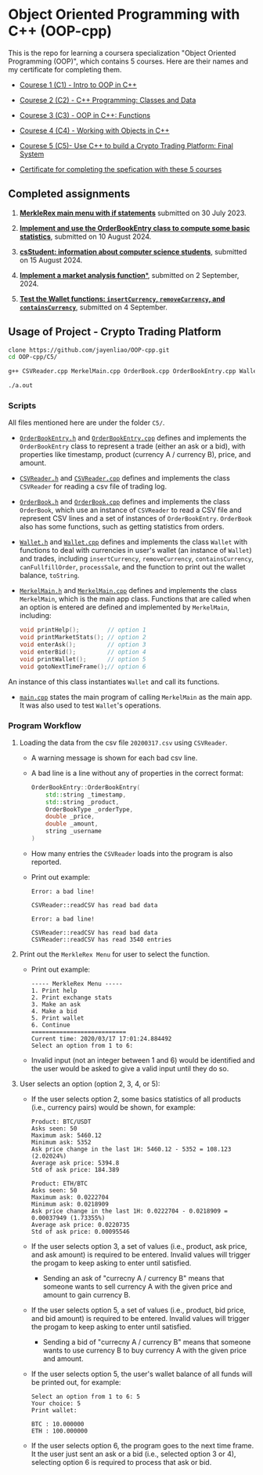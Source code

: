 # Object Oriented Programming with C++ (OOP-cpp)

This is the repo for learning a coursera specialization "Object Oriented Programming (OOP)", which contains 5 courses. Here are their names and my certificate for completing them.

- [Courese 1 (C1) - Intro to OOP in C++](https://www.coursera.org/account/accomplishments/verify/KOUVZCM0NOC3)

- [Courese 2 (C2) - C++ Programming: Classes and Data](https://www.coursera.org/account/accomplishments/verify/D7VC80IHBXYT)

- [Courese 3 (C3) - OOP in C++: Functions](https://www.coursera.org/account/accomplishments/verify/OBLRCRITZWEH)

- [Courese 4 (C4) - Working with Objects in C++](https://www.coursera.org/account/accomplishments/verify/OBOC4RVAVH7Q)

- [Courese 5 (C5)- Use C++ to build a Crypto Trading Platform: Final System](https://www.coursera.org/account/accomplishments/verify/SXY015LTX649)

- [Certificate for completing the spefication with these 5 courses](https://coursera.org/share/c1f32e6c3596fb52cd6112859b4c91d6)

## Completed assignments

1. **[MerkleRex main menu with if statements](https://github.com/jayenliao/OOP-cpp/blob/main/C1M1/assignment_c1m1_jc-liao.mp4)** submitted on 30 July 2023.

2. **[Implement and use the OrderBookEntry class to compute some basic statistics](https://github.com/jayenliao/OOP-cpp/tree/main/C2M1/assignment)**, submitted on 10 August 2024.

3. [**csStudent: information about computer science students**](https://github.com/jayenliao/OOP-cpp/tree/main/C3M1/assignment), submitted on 15 August 2024.

4. [**Implement a market analysis function***](https://github.com/jayenliao/OOP-cpp/tree/main/C4M1#readme), submitted on 2 September, 2024.

5. [**Test the Wallet functions: `insertCurrency`, `removeCurrency`, and `containsCurrency`**](https://github.com/jayenliao/OOP-cpp/tree/main/C5/assignment#readme), submitted on 4 September.

## Usage of Project - Crypto Trading Platform

```bash
clone https://github.com/jayenliao/OOP-cpp.git
cd OOP-cpp/C5/

g++ CSVReader.cpp MerkelMain.cpp OrderBook.cpp OrderBookEntry.cpp Wallet.cpp main.cpp --std=c++11

./a.out
```

### Scripts

All files mentioned here are under the folder `C5/`.

- [`OrderBookEntry.h`](https://github.com/jayenliao/OOP-cpp/blob/main/C5/OrderBookEntry.h) and [`OrderBookEntry.cpp`](https://github.com/jayenliao/OOP-cpp/blob/main/C5/OrderBookEntry.cpp) defines and implements the `OrderBookEntry` class to represent a trade (either an ask or a bid), with properties like timestamp, product (currency A / currency B), price, and amount.

- [`CSVReader.h`](https://github.com/jayenliao/OOP-cpp/blob/main/C5/CSVReader.h) and [`CSVReader.cpp`](https://github.com/jayenliao/OOP-cpp/blob/main/C5/CSVReader.cpp) defines and implements the class `CSVReader` for reading a csv file of trading log.

- [`OrderBook.h`](https://github.com/jayenliao/OOP-cpp/blob/main/C5/OrderBook.h) and [`OrderBook.cpp`](https://github.com/jayenliao/OOP-cpp/blob/main/C5/OrderBookEntry.cpp) defines and implements the class `OrderBook`, which use an instance of `CSVReader` to read a CSV file and represent CSV lines and a set of instances of `OrderBookEntry`. `OrderBook` also has some functions, such as getting statistics from orders.

- [`Wallet.h`](https://github.com/jayenliao/OOP-cpp/blob/main/C5/Wallet.h) and [`Wallet.cpp`](https://github.com/jayenliao/OOP-cpp/blob/main/C5/Wallet.cpp) defines and implements the class `Wallet` with functions to deal with currencies in user's wallet (an instance of `Wallet`) and trades, including `insertCurrency`, `removeCurrency`, `containsCurrency`, `canFullfillOrder`, `processSale`, and the function to print out the wallet balance, `toString`.

- [`MerkelMain.h`](https://github.com/jayenliao/OOP-cpp/blob/main/C5/MerkelMain.h) and [`MerkelMain.cpp`](https://github.com/jayenliao/OOP-cpp/blob/main/C5/MerkelMain.cpp) defines and implements the class `MerkelMain`, which is the main app class. Functions that are called when an option is entered are defined and implemented by `MerkelMain`, including:

    ```cpp
    void printHelp();        // option 1
    void printMarketStats(); // option 2
    void enterAsk();         // option 3
    void enterBid();         // option 4
    void printWallet();      // option 5
    void gotoNextTimeFrame();// option 6
    ```

An instance of this class instantiates `Wallet` and call its functions.

- [`main.cpp`](https://github.com/jayenliao/OOP-cpp/blob/main/C5/main.cpp) states the main program of calling `MerkelMain` as the main app. It was also used to test `Wallet`'s operations.

### Program Workflow

1. Loading the data from the csv file `20200317.csv` using `CSVReader`.

    - A warning message is shown for each bad csv line.

    - A bad line is a line without any of properties in the correct format:

        ```cpp
        OrderBookEntry::OrderBookEntry(
            std::string _timestamp,
            std::string _product,
            OrderBookType _orderType,
            double _price,
            double _amount,
            string _username
        )
        ```

    - How many entries the `CSVReader` loads into the program is also reported.

    - Print out example:

        ```text
        Error: a bad line!

        CSVReader::readCSV has read bad data

        Error: a bad line!

        CSVReader::readCSV has read bad data
        CSVReader::readCSV has read 3540 entries
        ```

2. Print out the `MerkleRex Menu` for user to select the function.

    - Print out example:

        ```text
        ----- MerkleRex Menu -----
        1. Print help
        2. Print exchange stats
        3. Make an ask
        4. Make a bid
        5. Print wallet
        6. Continue
        ===========================
        Current time: 2020/03/17 17:01:24.884492
        Select an option from 1 to 6:
        ```

    - Invalid input (not an integer between 1 and 6) would be identified and the user would be asked to give a valid input until they do so.

3. User selects an option (option 2, 3, 4, or 5):

    - If the user selects option 2, some basics statistics of all products (i.e., currency pairs) would be shown, for example:

        ```text
        Product: BTC/USDT
        Asks seen: 50
        Maximum ask: 5460.12
        Minimum ask: 5352
        Ask price change in the last 1H: 5460.12 - 5352 = 108.123 (2.02024%)
        Average ask price: 5394.8
        Std of ask price: 184.389

        Product: ETH/BTC
        Asks seen: 50
        Maximum ask: 0.0222704
        Minimum ask: 0.0218909
        Ask price change in the last 1H: 0.0222704 - 0.0218909 = 0.00037949 (1.73355%)
        Average ask price: 0.0220735
        Std of ask price: 0.00095546
        ```

    - If the user selects option 3, a set of values (i.e., product, ask price, and ask amount) is required to be entered. Invalid values will trigger the progam to keep asking to enter until satisfied.

        - Sending an ask of "currecny A / currency B" means that someone wants to sell currency A with the given price and amount to gain currency B.

    - If the user selects option 5, a set of values (i.e., product, bid price, and bid amount) is required to be entered. Invalid values will trigger the progam to keep asking to enter until satisfied.

        - Sending a bid of "currecny A / currency B" means that someone wants to use currency B to buy currency A with the given price and amount.

    - If the user selects option 5, the user's wallet balance of all funds will be printed out, for example:

        ```text
        Select an option from 1 to 6: 5
        Your choice: 5
        Print wallet:

        BTC : 10.000000
        ETH : 100.000000
        ```

    - If the user selects option 6, the program goes to the next time frame. It the user just sent an ask or a bid (i.e., selected option 3 or 4), selecting option 6 is required to process that ask or bid.
